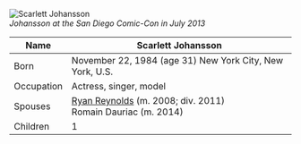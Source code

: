 ![Scarlett Johansson](https://upload.wikimedia.org/wikipedia/commons/thumb/1/1b/Scarlett_Johansson_SDCC_2013_by_Gage_Skidmore_1.jpg/508px-Scarlett_Johansson_SDCC_2013_by_Gage_Skidmore_1.jpg)  
*Johansson at the San Diego Comic-Con in July 2013*

|Name|Scarlett Johansson|
|----|------------------|
|Born|November 22, 1984 (age 31) New York City, New York, U.S.|
|Occupation|Actress, singer, model|
|Spouses|[Ryan Reynolds](#) (m. 2008; div. 2011)<br/>Romain Dauriac (m. 2014)|
|Children|1|
